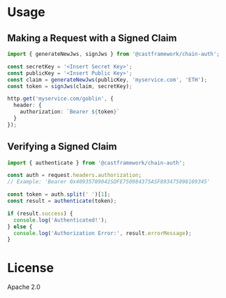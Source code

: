 # Usage
## Making a Request with a Signed Claim

```typescript
import { generateNewJws, signJws } from '@castframework/chain-auth';

const secretKey = '<Insert Secret Key>';
const publicKey = '<Insert Public Key>';
const claim = generateNewJws(publicKey, 'myservice.com', 'ETH');
const token = signJws(claim, secretKey);

http.get('myservice.com/goblin', {
  header: {
    authorization: `Bearer ${token}`
  }
});
```

## Verifying a Signed Claim

```typescript
import { authenticate } from '@castframework/chain-auth';

const auth = request.headers.authorization;
// Example: 'Bearer 0x40935789042SDFE750984375ASF893475098109345'

const token = auth.split(' ')[1];
const result = authenticate(token);

if (result.success) {
  console.log('Authenticated!');
} else {
  console.log('Authorization Error:', result.errorMessage);
}
```

# License

Apache 2.0